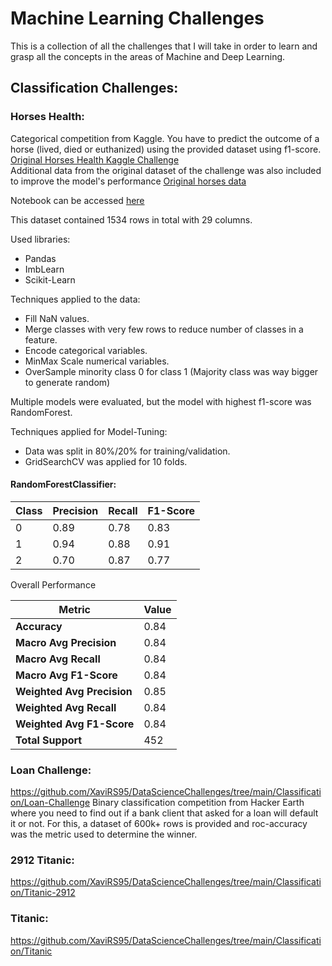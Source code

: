 # Machine Learning Challenges

This is a collection of all the challenges that I will take in order to learn and grasp all the concepts in the areas of Machine and Deep Learning. 

## Classification Challenges:

### Horses Health:

Categorical competition from Kaggle. You have to predict the outcome of a horse (lived, died or euthanized) using the provided dataset using f1-score. 
[Original Horses Health Kaggle Challenge][1]<br/>
Additional data from the original dataset of the challenge was also included to improve the model's performance [Original horses data][2]

Notebook can be accessed [here][3]

This dataset contained 1534 rows in total with 29 columns.

Used libraries:
- Pandas
- ImbLearn
- Scikit-Learn

Techniques applied to the data:
- Fill NaN values.
- Merge classes with very few rows to reduce number of classes in a feature.
- Encode categorical variables.
- MinMax Scale numerical variables.
- OverSample minority class 0 for class 1 (Majority class was way bigger to generate random)

Multiple models were evaluated, but the model with highest f1-score was RandomForest. 

Techniques applied for Model-Tuning:
- Data was split in 80%/20% for training/validation.
- GridSearchCV was applied for 10 folds.

#### RandomForestClassifier:

| Class | Precision | Recall | F1-Score |
|-------|-----------|--------|----------|
| 0     | 0.89      | 0.78   | 0.83     |
| 1     | 0.94      | 0.88   | 0.91     |
| 2     | 0.70      | 0.87   | 0.77     |

Overall Performance

| Metric           | Value |
|------------------|-------|
| **Accuracy**      | 0.84  |
| **Macro Avg Precision**  | 0.84  |
| **Macro Avg Recall**     | 0.84  |
| **Macro Avg F1-Score**   | 0.84  |
| **Weighted Avg Precision** | 0.85 |
| **Weighted Avg Recall**    | 0.84 |
| **Weighted Avg F1-Score**  | 0.84 |
| **Total Support**        | 452   |


### Loan Challenge:
https://github.com/XaviRS95/DataScienceChallenges/tree/main/Classification/Loan-Challenge
Binary classification competition from Hacker Earth where you need to find out if a bank client that asked for a loan will default it or not. For this, a dataset of 600k+ rows is provided and roc-accuracy was the metric used to determine the winner.

### 2912 Titanic:
https://github.com/XaviRS95/DataScienceChallenges/tree/main/Classification/Titanic-2912


### Titanic:
https://github.com/XaviRS95/DataScienceChallenges/tree/main/Classification/Titanic

[1]: https://github.com/XaviRS95/DataScienceChallenges/tree/main/Classification/Horses-Health "Original Horses Health Kaggle Challenge"
[2]: https://www.kaggle.com/datasets/yasserh/horse-survival-dataset "Original horses data"
[3]: https://github.com/XaviRS95/DataScienceChallenges/blob/main/Classification/Horses-Health/Approach_RandomForestClassifier.ipynb "Horses RandomForestClassifier Approach"